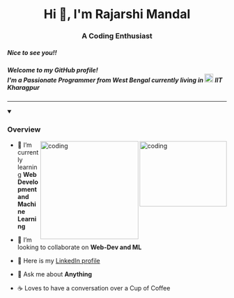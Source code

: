 <h1 align="Center">Hi 👋, I'm Rajarshi Mandal</h1>
<h3 align="center">A Coding Enthusiast</h3>
<h5 align="left">Nice to see you!!</h5>
<h5 align="left">Welcome to my GitHub profile!<br>I'm a Passionate Programmer from <strong>West Bengal</strong> currently living in  <img alt="coding" width="20" src="https://upload.wikimedia.org/wikipedia/en/thumb/1/1c/IIT_Kharagpur_Logo.svg/1200px-IIT_Kharagpur_Logo.svg.png"> IIT Kharagpur</h5>

<hr>

<details id=1 open>
<summary><h3>Overview</h3></summary>

<img align="right" alt="coding" width="200" height="150" src="https://25.media.tumblr.com/f1fea510d6f3495c0a33e5f45c978ff9/tumblr_muf3e3Qhe51ru39xmo1_500.gif">
<img align="right" alt="coding" width="225" src="https://media.tenor.com/-SV9TjUGabMAAAAC/hacker-python.gif">

- 🌱 I’m currently learning **Web Development and Machine Learning**

- 👯 I’m looking to collaborate on **Web-Dev and ML**

- 📝 Here is my <a href="https://www.linkedin.com/in/rajarshi-mandal-a423ab243/">LinkedIn profile</a>

- 💬 Ask me about **Anything**

- ☕️ Loves to have a conversation over a Cup of Coffee
</details>
